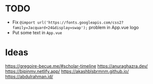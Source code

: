 # TODO

- Fix `@import url('https://fonts.googleapis.com/css2?family=Jacquard+24&display=swap');` problem in App.vue logo
- Put some text in `App.vue`


# Ideas

https://gregoire-becue.me/#scholar-timeline
https://anuraghazra.dev/
https://bipinmv.netlify.app/
https://akashblsbrmnm.github.io/
https://abdulrahman.id/